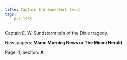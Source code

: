 ```yaml
---  
title: Captain E W Sundstorm tells  
tags:  
  - Oct 1935  
---  
```

  
Captain E. W. Sundstorm tells of the Dixie tragedy.  
  
Newspapers: **Miami Morning News or The Miami Herald**  
  
Page: **1**, Section: **A** 

